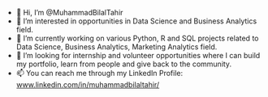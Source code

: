- 👋 Hi, I’m @MuhammadBilalTahir
- 👀 I’m interested in opportunities in Data Science and Business Analytics field.
- 🌱 I’m currently working on various Python, R and SQL projects related to Data Science, Business Analytics, Marketing Analytics field.
- 💞️ I’m looking for internship and volunteer opportunities where I can build my portfolio, learn from people and give back to the community.
- 📫 You can reach me through my LinkedIn Profile:
www.linkedin.com/in/muhammadbilaltahir/


<!---
MuhammadBilalTahir/MuhammadBilalTahir is a ✨ special ✨ repository because its `README.md` (this file) appears on your GitHub profile.
You can click the Preview link to take a look at your changes.
--->
